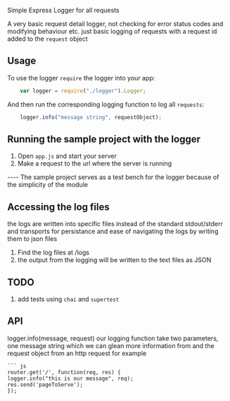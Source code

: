 
 Simple Express Logger for all requests


A very basic request detail logger, not checking for error status codes and modifying behaviour etc. just basic logging of requests 
with a request id added to the `request` object


## Usage

To use the logger `require` the logger into your app:

``` js
	var logger = require("./logger").Logger;
```
And then run the corresponding logging function to log all `requests`:

``` js
	logger.info("message string", requestObject);
```

## Running the sample project with the logger

1) Open `app.js` and start your server
2) Make a request to the url where the server is running

---- The sample project serves as a test bench for the logger because of the simplicity of the module

## Accessing the log files

 the logs are written into specific files instead of the standard stdout/stderr and transports for persistance and ease of navigating the logs by writing them to json files
 

1) Find the log files at /logs
2) the output from the logging will be written to the text files as JSON

## TODO

1) add tests using `chai` and `supertest`

## API

logger.info(message, request)
    our logging function take two parameters, one message string which we can glean more information from
    and the request object from an http request for example
    
    ``` js
    router.get('/', function(req, res) {
    logger.info("this is our message", req);
    res.send('pageToServe');
    });
```


